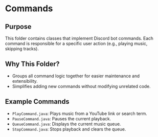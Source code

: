 # Commands

## Purpose

This folder contains classes that implement Discord bot commands. Each command is responsible for a specific user action (e.g., playing music, skipping tracks).

## Why This Folder?

- Groups all command logic together for easier maintenance and extensibility.
- Simplifies adding new commands without modifying unrelated code.

## Example Commands

<!-- Base commands and in the future more to come -->

- `PlayCommand.java`: Plays music from a YouTube link or search term.
- `PauseCommand.java`: Pauses the current playback.
- `QueueCommand.java`: Displays the current music queue.
- `StopCommand.java`: Stops playback and clears the queue.
